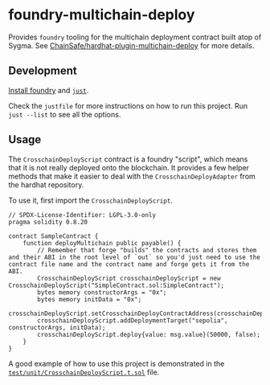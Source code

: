 # foundry-multichain-deploy

Provides `foundry` tooling for the multichain deployment contract built atop of Sygma. See [ChainSafe/hardhat-plugin-multichain-deploy]("https://github.com/ChainSafe/hardhat-plugin-multichain-deploy") for more details.

## Development

[Install foundry](https://book.getfoundry.sh/getting-started/installation) and [`just`](https://github.com/casey/just).

Check the `justfile` for more instructions on how to run this project. Run `just --list` to see all the options.


## Usage

The `CrosschainDeployScript` contract is a foundry "script", which means that it is not really deployed onto the blockchain. It provides a few helper methods that make it easier to deal with the `CrosschainDeployAdapter` from the hardhat repository.

To use it, first import the `CrosschainDeployScript`.

```solidity
// SPDX-License-Identifier: LGPL-3.0-only
pragma solidity 0.8.20

contract SampleContract {
    function deployMultichain public payable() {
        // Remember that forge "builds" the contracts and stores them and their ABI in the root level of `out` so you'd just need to use the contract file name and the contract name and forge gets it from the ABI.
        CrosschainDeployScript crosschainDeployScript = new CrosschainDeployScript("SimpleContract.sol:SimpleContract");
        bytes memory constructorArgs = "0x";
        bytes memory initData = "0x";
        crosschainDeployScript.setCrosschainDeployContractAddress(crosschainDeployAdapterAddress);
        crosschainDeployScript.addDeploymentTarget("sepolia", constructorArgs, initData);
        crosschainDeployScript.deploy{value: msg.value}(50000, false);
    }
}
```

A good example of how to use this project is demonstrated in the [`test/unit/CrosschainDeployScript.t.sol`](test/unit/CrosschainDeployScriptTest.t.sol) file.

